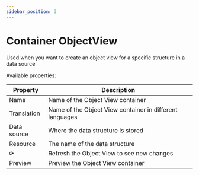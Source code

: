 ```yaml
---
sidebar_position: 3
---
```


# Container ObjectView

Used when you want to create an object view for a specific structure in a data source

Available properties:

| Property    | Description                                              |
| ----------- | -------------------------------------------------------- |
| Name        | Name of the Object View container                        |
| Translation | Name of the Object View container in different languages |
| Data source | Where the data structure is stored                       |
| Resource    | The name of the data structure                           |
| ⟳           | Refresh the Object View to see new changes               |
| Preview     | Preview the Object View container                        |

